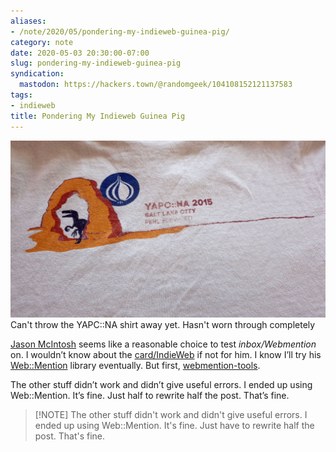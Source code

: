 ```yaml
---
aliases:
- /note/2020/05/pondering-my-indieweb-guinea-pig/
category: note
date: 2020-05-03 20:30:00-07:00
slug: pondering-my-indieweb-guinea-pig
syndication:
  mastodon: https://hackers.town/@randomgeek/104108152121137583
tags:
- indieweb
title: Pondering My Indieweb Guinea Pig
---
```


![attachments/img/2020/cover-2020-05-03.jpg](../../../attachments/img/2020/cover-2020-05-03.jpg)
Can't throw the YAPC::NA shirt away yet. Hasn't worn through completely

<a class="u-category h-card" href="https://jmac.org">Jason McIntosh</a> seems like a reasonable choice to test *inbox/Webmention* on. I wouldn’t know about the [card/IndieWeb](../../../card/IndieWeb.md) if not for him. I know I’ll try his [Web::Mention](https://metacpan.org/pod/Web::Mention) library eventually. But first, [webmention-tools](https://github.com/Ryuno-Ki/webmention-tools).

The other stuff didn’t work and didn’t give useful errors. I ended up using Web::Mention. It’s fine. Just half to rewrite half the post. That’s fine.

 > 
 > \[!NOTE\]
 > The other stuff didn't work and didn't give useful errors.  I ended up using Web::Mention.  It's fine.  Just have to rewrite half the post.  That's fine.
